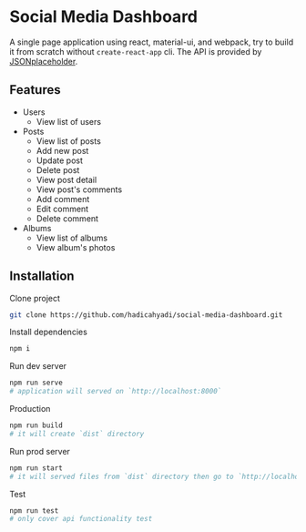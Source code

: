 # Social Media Dashboard
A single page application using react, material-ui, and webpack, try to build it from scratch without `create-react-app` cli.
The API is provided by [JSONplaceholder](https://jsonplaceholder.typicode.com/).

## Features
- Users
  - View list of users
- Posts
  - View list of posts
  - Add new post
  - Update post
  - Delete post
  - View post detail
  - View post's comments
  - Add comment
  - Edit comment
  - Delete comment
- Albums
  - View list of albums
  - View album's photos
  
## Installation
Clone project
``` bash
git clone https://github.com/hadicahyadi/social-media-dashboard.git
```
Install dependencies
``` bash
npm i
```
Run dev server
``` bash
npm run serve
# application will served on `http://localhost:8000`
```

Production
``` bash
npm run build
# it will create `dist` directory
```

Run prod server
``` bash
npm run start
# it will served files from `dist` directory then go to `http://localhost:8000`
```

Test
``` bash
npm run test
# only cover api functionality test
```
